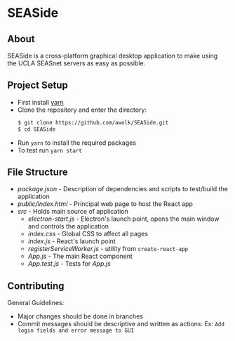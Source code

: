 # SEASide
## About
SEASide is a cross-platform graphical desktop application to
make using the UCLA SEASnet servers as easy as possible.

## Project Setup
- First install [yarn](https://yarnpkg.com/)
- Clone the repository and enter the directory:
  ```sh
  $ git clone https://github.com/awolk/SEASide.git
  $ cd SEASide
  ```
- Run `yarn` to install the required packages
- To test run `yarn start`

## File Structure
- *package.json* - Description of dependencies and scripts to
  test/build the application
- *public/index.html* - Principal web page to host the React app
- *src* - Holds main source of application
    - *electron-start.js* - Electron's launch point, opens the
      main window and controls the application
    - *index.css* - Global CSS to affect all pages
    - *index.js* - React's launch point
    - *registerServiceWorker.js* - utility from `create-react-app`
    - *App.js* - The main React component
    - *App.test.js* - Tests for *App.js*

## Contributing
General Guidelines:
* Major changes should be done in branches
* Commit messages should be descriptive and written as actions:
  Ex: `Add login fields and error message to GUI`
